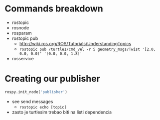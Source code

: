 # Commands breakdown
- rostopic
- rosnode
- rosparam
- rostopic pub
	- http://wiki.ros.org/ROS/Tutorials/UnderstandingTopics
	- `rostopic pub /turtle1/cmd_vel -r 5 geometry_msgs/Twist '[2.0, 0.0, 0.0]' '[0.0, 0.0, 1.8]'`
- rosservice

# Creating our publisher
```python
rospy.init_node('publisher')
```

- see send messages
	- `rostopic echo [topic]`	
- zasto je turtlesim trebao biti na listi dependencia